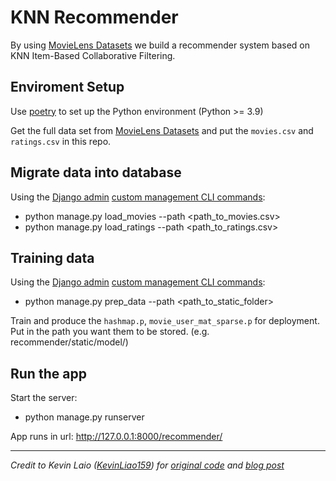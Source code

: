 # KNN Recommender

By using [MovieLens Datasets](https://grouplens.org/datasets/movielens/latest/) we build a recommender system based on KNN Item-Based Collaborative Filtering.

## Enviroment Setup

Use [poetry](https://python-poetry.org/) to set up the Python environment (Python >= 3.9)

Get the full data set from [MovieLens Datasets](https://grouplens.org/datasets/movielens/latest/) and put the `movies.csv` and `ratings.csv` in this repo.

## Migrate data into database

Using the [Django admin](https://docs.djangoproject.com/en/4.1/ref/django-admin/) [custom management CLI commands](https://docs.djangoproject.com/en/4.1/howto/custom-management-commands/):

- python manage.py load_movies --path <path_to_movies.csv>
- python manage.py load_ratings --path <path_to_ratings.csv>

## Training data

Using the [Django admin](https://docs.djangoproject.com/en/4.1/ref/django-admin/) [custom management CLI commands](https://docs.djangoproject.com/en/4.1/howto/custom-management-commands/):

- python manage.py prep_data --path <path_to_static_folder>

Train and produce the `hashmap.p`, `movie_user_mat_sparse.p` for deployment. Put in the path you want them to be stored. (e.g. recommender/static/model/)

## Run the app

Start the server:

- python manage.py runserver

App runs in url: http://127.0.0.1:8000/recommender/

---

*Credit to Kevin Laio ([KevinLiao159](https://github.com/KevinLiao159)) for [original code](https://github.com/KevinLiao159/MyDataSciencePortfolio/blob/master/movie_recommender/src/knn_recommender.py) and [blog post](https://towardsdatascience.com/prototyping-a-recommender-system-step-by-step-part-1-knn-item-based-collaborative-filtering-637969614ea)*
